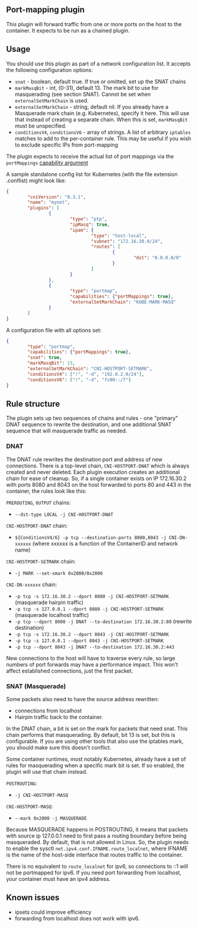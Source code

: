 ## Port-mapping plugin

This plugin will forward traffic from one or more ports on the host to the
container. It expects to be run as a chained plugin.

## Usage
You should use this plugin as part of a network configuration list. It accepts
the following configuration options:

* `snat` - boolean, default true. If true or omitted, set up the SNAT chains
* `markMasqBit` - int, (0-31), default 13. The mark bit to use for masquerading (see section SNAT). Cannot be set when `externalSetMarkChain` is used.
* `externalSetMarkChain` - string, default nil. If you already have a Masquerade mark chain (e.g. Kubernetes), specify it here. This will use that instead of creating a separate chain. When this is set, `markMasqBit` must be unspecified.
* `conditionsV4`, `conditionsV6` - array of strings. A list of arbitrary `iptables` 
matches to add to the per-container rule. This may be useful if you wish to 
exclude specific IPs from port-mapping

The plugin expects to receive the actual list of port mappings via the 
`portMappings` [capability argument](https://github.com/containernetworking/cni/blob/master/CONVENTIONS.md)

A sample standalone config list for Kubernetes (with the file extension .conflist) might
look like:

```json
{
        "cniVersion": "0.3.1",
        "name": "mynet",
        "plugins": [
                {
                        "type": "ptp",
                        "ipMasq": true,
                        "ipam": {
                                "type": "host-local",
                                "subnet": "172.16.30.0/24",
                                "routes": [
                                        {
                                                "dst": "0.0.0.0/0"
                                        }
                                ]
                        }
                },
                {
                        "type": "portmap",
                        "capabilities": {"portMappings": true},
                        "externalSetMarkChain": "KUBE-MARK-MASQ"
                }
        ]
}
```

A configuration file with all options set:
```json
{
        "type": "portmap",
        "capabilities": {"portMappings": true},
        "snat": true,
        "markMasqBit": 13,
        "externalSetMarkChain": "CNI-HOSTPORT-SETMARK",
        "conditionsV4": ["!", "-d", "192.0.2.0/24"],
        "conditionsV6": ["!", "-d", "fc00::/7"]
}
```



## Rule structure
The plugin sets up two sequences of chains and rules - one "primary" DNAT
sequence to rewrite the destination, and one additional SNAT sequence that
will masquerade traffic as needed.


### DNAT
The DNAT rule rewrites the destination port and address of new connections.
There is a top-level chain, `CNI-HOSTPORT-DNAT` which is always created and
never deleted. Each plugin execution creates an additional chain for ease
of cleanup. So, if a single container exists on IP 172.16.30.2 with ports 
8080 and 8043 on the host forwarded to ports 80 and 443 in the container, the 
rules look like this:

`PREROUTING`, `OUTPUT` chains:
- `--dst-type LOCAL -j CNI-HOSTPORT-DNAT`

`CNI-HOSTPORT-DNAT` chain:
- `${ConditionsV4/6} -p tcp --destination-ports 8080,8043 -j CNI-DN-xxxxxx` (where xxxxxx is a function of the ContainerID and network name)

`CNI-HOSTPORT-SETMARK` chain:
- `-j MARK --set-xmark 0x2000/0x2000`

`CNI-DN-xxxxxx` chain:
- `-p tcp -s 172.16.30.2 --dport 8080 -j CNI-HOSTPORT-SETMARK` (masquerade hairpin traffic)
- `-p tcp -s 127.0.0.1 --dport 8080 -j CNI-HOSTPORT-SETMARK` (masquerade localhost traffic)
- `-p tcp --dport 8080 -j DNAT --to-destination 172.16.30.2:80` (rewrite destination)
- `-p tcp -s 172.16.30.2 --dport 8043 -j CNI-HOSTPORT-SETMARK`
- `-p tcp -s 127.0.0.1 --dport 8043 -j CNI-HOSTPORT-SETMARK`
- `-p tcp --dport 8043 -j DNAT --to-destination 172.16.30.2:443`

New connections to the host will have to traverse every rule, so large numbers
of port forwards may have a performance impact. This won't affect established
connections, just the first packet.

### SNAT (Masquerade)
Some packets also need to have the source address rewritten:
* connections from localhost
* Hairpin traffic back to the container.

In the DNAT chain, a bit is set on the mark for packets that need snat. This
chain performs that masquerading. By default, bit 13 is set, but this is
configurable. If you are using other tools that also use the iptables mark,
you should make sure this doesn't conflict.

Some container runtimes, most notably Kubernetes, already have a set of rules
for masquerading when a specific mark bit is set. If so enabled, the plugin
will use that chain instead.

`POSTROUTING`:
- `-j CNI-HOSTPORT-MASQ`

`CNI-HOSTPORT-MASQ`:
- `--mark 0x2000 -j MASQUERADE`

Because MASQUERADE happens in POSTROUTING, it means that packets with source ip
127.0.0.1 need to first pass a routing boundary before being masqueraded. By
default, that is not allowed in Linux. So, the plugin needs to enable the sysctl
`net.ipv4.conf.IFNAME.route_localnet`, where IFNAME is the name of the host-side
interface that routes traffic to the container.

There is no equivalent to `route_localnet` for ipv6, so connections to ::1
will not be portmapped for ipv6. If you need port forwarding from localhost,
your container must have an ipv4 address.


## Known issues
- ipsets could improve efficiency
- forwarding from localhost does not work with ipv6.
